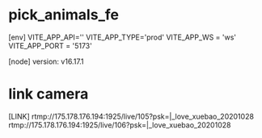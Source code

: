 # pick_animals_fe

[env]
VITE_APP_API=''
VITE_APP_TYPE='prod'
VITE_APP_WS = 'ws'
VITE_APP_PORT = '5173'

[node]
version: v16.17.1

# link camera

[LINK]
rtmp://175.178.176.194:1925/live/105?psk=|\_love_xuebao_20201028
rtmp://175.178.176.194:1925/live/106?psk=|\_love_xuebao_20201028

